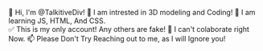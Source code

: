 👋 Hi, I'm @TalkitiveDiv! 
👀 I am intrested in 3D modeling and Coding!
🌱 I am learning JS, HTML, And CSS.  
✅ This is my only account! Any others are fake!
💞️ I can't colaborate right Now.
📫 Please Don't Try Reaching out to me, as I will Ignore you!

<!---
TalkitiveDiv/TalkitiveDiv is a ✨ special ✨ repository because its `README.md` (this file) appears on your GitHub profile.
You can click the Preview link to take a look at your changes.
--->

